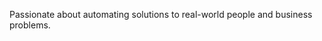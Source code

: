 Passionate about automating solutions to real-world people and business problems.
<!--
## Hi there 👋
**rypillay/rypillay** is a ✨ _special_ ✨ repository because its `README.md` (this file) appears on your GitHub profile.

Here are some ideas to get you started:

- 🔭 I’m currently working on: Process and tooling automation in the DevOps and Platform Engineering space.
- 🌱 I’m currently learning: ML and DS, especially for AI/automation use cases.
- 👯 I’m looking to collaborate on: Automated solutions.
- 🤔 I’m looking for help with: 
- 💬 Ask me about ...
- 📫 How to reach me: ...
- 😄 Pronouns: ...
- ⚡ Fun fact: ...
-->
